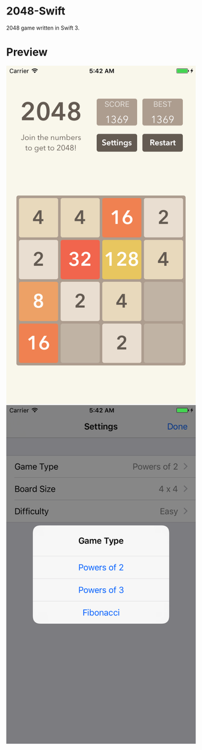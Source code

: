 # 2048-Swift

2048 game written in Swift 3.

# Preview
![1](https://github.com/defineifelse/2048-Swift/blob/master/Screenshots/1.png)
![2](https://github.com/defineifelse/2048-Swift/blob/master/Screenshots/2.png)